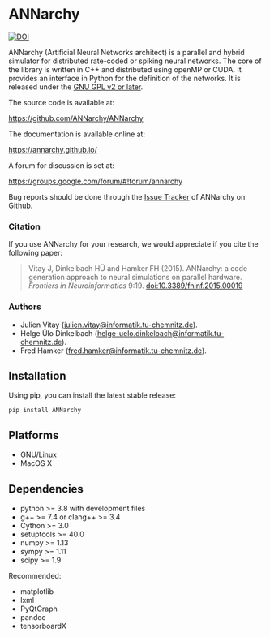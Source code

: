 # ANNarchy 

[![DOI](https://zenodo.org/badge/57382690.svg)](https://zenodo.org/badge/latestdoi/57382690)


ANNarchy (Artificial Neural Networks architect) is a parallel and hybrid simulator for distributed rate-coded or spiking neural networks. The core of the library is written in C++ and distributed using openMP or CUDA. It provides an interface in Python for the definition of the networks. It is released under the [GNU GPL v2 or later](http://www.gnu.org/licenses/gpl.html).

The source code is available at:

<https://github.com/ANNarchy/ANNarchy>

The documentation is available online at:

<https://annarchy.github.io/>

A forum for discussion is set at:

<https://groups.google.com/forum/#!forum/annarchy>

Bug reports should be done through the [Issue Tracker](https://github.com/ANNarchy/ANNarchy/issues) of ANNarchy on Github.

### Citation

If you use ANNarchy for your research, we would appreciate if you cite the following paper:

> Vitay J, Dinkelbach HÜ and Hamker FH (2015). ANNarchy: a code generation approach to neural simulations on parallel hardware. *Frontiers in Neuroinformatics* 9:19. [doi:10.3389/fninf.2015.00019](http://dx.doi.org/10.3389/fninf.2015.00019)

### Authors

* Julien Vitay (julien.vitay@informatik.tu-chemnitz.de).
* Helge Ülo Dinkelbach (helge-uelo.dinkelbach@informatik.tu-chemnitz.de).
* Fred Hamker (fred.hamker@informatik.tu-chemnitz.de).


## Installation

Using pip, you can install the latest stable release:

```
pip install ANNarchy
```

## Platforms

* GNU/Linux
* MacOS X

## Dependencies

* python >= 3.8 with development files
* g++ >= 7.4 or clang++ >= 3.4
* Cython >= 3.0
* setuptools >= 40.0
* numpy >= 1.13
* sympy >= 1.11
* scipy >= 1.9

Recommended:

* matplotlib
* lxml 
* PyQtGraph 
* pandoc 
* tensorboardX

